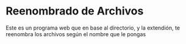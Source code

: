 <html>
  <body>
    <h1>Reenombrado de Archivos</h1>
    <p>Este es un programa web que en base al directorio, y la extendión, te reenombra los archivos según el nombre que le pongas </p>
  </body>
</html>
